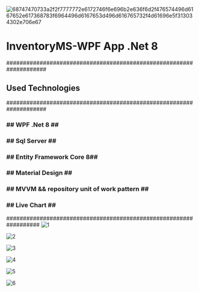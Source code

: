 

![68747470733a2f2f7777772e6172746f6e696b2e636f6d2f476574496d6167652e617368783f6964496d6167653d496d616765732f4d61696e5f313034302e706e67](https://github.com/GHAZI-ALANZI/Hotel-Reservations-System/assets/105205339/25e6afd1-0d45-42c4-b368-1524717e94d3)



<h1>InventoryMS-WPF App .Net 8 </h1>

####################################################################
<h2>Used Technologies</h2>
####################################################################

<h3>## WPF .Net 8  ##</h3>
<h3>## Sql Server ##</h3>
<h3>## Entity Framework Core 8##</h3>
<h3>## Material Design ##</h3>
<h3>## MVVM && repository  unit of work pattern ##</h3>
<h3>## Live Chart ##</h3>


##################################################################
![1](https://github.com/GHAZI-ALANZI/InventoryMS-WPF.Net8/assets/105205339/3647c4ce-ec97-4f41-a5d3-b2c21f856409)

![2](https://github.com/GHAZI-ALANZI/InventoryMS-WPF.Net8/assets/105205339/461263cb-7c07-4b0e-824c-b60e6388aec4)

![3](https://github.com/GHAZI-ALANZI/InventoryMS-WPF.Net8/assets/105205339/e19f698e-f05a-44c6-9b19-ecbe41d20809)

![4](https://github.com/GHAZI-ALANZI/InventoryMS-WPF.Net8/assets/105205339/4ff6d364-f45e-407d-9b2d-9061c6849804)

![5](https://github.com/GHAZI-ALANZI/InventoryMS-WPF.Net8/assets/105205339/f63a1c80-0144-4e15-9bf5-a360ace8ac40)

![6](https://github.com/GHAZI-ALANZI/InventoryMS-WPF.Net8/assets/105205339/d0d42d89-0aff-4845-a379-db7987ecbb2e)

